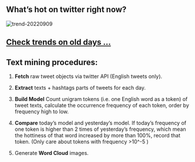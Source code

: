 ## What’s hot on twitter right now?

![trend-20220909][wordcloud]

[wordcloud]: https://raw.githubusercontent.com/xdqc/tweet-trend-everyday/master/word-cloud/trend-20220909.png?token=AF5V4P7ADR6KQBZ4CEDTNIK6AXRMU "trend-20220909"

## [Check trends on old days ...](https://github.com/xdqc/tweet-trend-everyday/tree/master/word-cloud)

## Text mining procedures:

1. **Fetch** raw tweet objects via twitter API (English tweets only).

2. **Extract** texts + hashtags parts of tweets for each day.

3. **Build Model** Count unigram tokens (i.e. one English word as a token) of tweet texts, calculate the occurrence frequency of each token, order by frequency high to low.

4. **Compare** today’s model and yesterday’s model. If today’s frequency of one token is higher than 2 times of yesterday’s frequency, which mean the hottiness of that word increased by more than 100%, record that token. (Only care about tokens with frequency >10^-5 )

5. Generate **Word Cloud** images.
